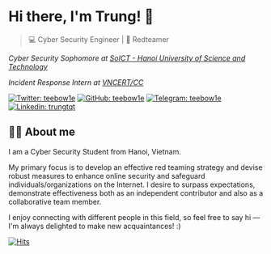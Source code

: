 # Hi there, I'm Trung! 👋
> 💻 Cyber Security Engineer | 🚩 Redteamer

*Cyber Security Sophomore at [SoICT - Hanoi University of Science and Technology](https://soict.hust.edu.vn/en/)*


*Incident Response Intern at [VNCERT/CC](https://github.com/VNCERT-CC/)*

[![Twitter: teebow1e](https://img.shields.io/static/v1?style=for-the-badge&message=X&color=000000&logo=X&logoColor=FFFFFF&label=&link=https://twitter.com/teebow1e)](https://twitter.com/teebow1e)
[![GitHub: teebow1e](https://img.shields.io/static/v1?style=for-the-badge&message=GitHub&color=181717&logo=GitHub&logoColor=FFFFFF&label=&link=https://github.com/teebow1e/)](https://github.com/teebow1e/)
[![Telegram: teebow1e](https://img.shields.io/static/v1?style=for-the-badge&message=Telegram&color=26A5E4&logo=Telegram&logoColor=FFFFFF&label=&link=https://t.me/teebow1e)](https://t.me/teebow1e)
[![Linkedin: trungtqt](https://img.shields.io/static/v1?style=for-the-badge&message=LinkedIn&color=0A66C2&logo=LinkedIn&logoColor=FFFFFF&label=&link=https://www.linkedin.com/in/trungtqt/)](https://www.linkedin.com/in/trungtqt/)

## 👨‍💻 About me

I am a Cyber Security Student from Hanoi, Vietnam.


My primary focus is to develop an effective red teaming strategy and devise robust measures to enhance online security and safeguard individuals/organizations on the Internet. I desire to surpass expectations, demonstrate effectiveness both as an independent contributor and also as a collaborative team member.


I enjoy connecting with different people in this field, so feel free to say hi — I'm always delighted to make new acquaintances! :)

[![Hits](https://hits.sh/github.com/teebow1e.svg?style=for-the-badge&label=Total%20View&color=2e91ba)](https://hits.sh/github.com/teebow1e/)
